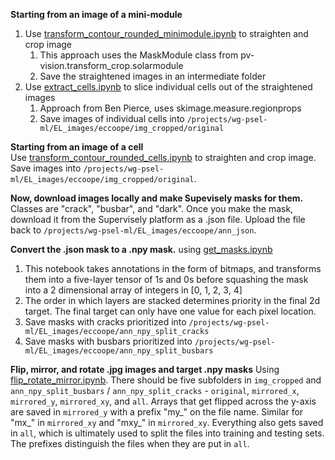 **Starting from an image of a mini-module**
1. Use [transform_contour_rounded_minimodule.ipynb](https://github.com/sandialabs/pvcracks/blob/main/retrain/formatting/transform_contour_rounded_minimodule.ipynb) to straighten and crop image
    1. This approach uses the MaskModule class from pv-vision.transform_crop.solarmodule
    2. Save the straightened images in an intermediate folder
2. Use [extract_cells.ipynb](https://github.com/sandialabs/pvcracks/blob/main/retrain/formatting/extract_cells.ipynb) to slice individual cells out of the straightened images
    1. Approach from Ben Pierce, uses skimage.measure.regionprops
    2. Save images of individual cells into ```/projects/wg-psel-ml/EL_images/eccoope/img_cropped/original```

**Starting from an image of a cell** \
Use [transform_contour_rounded_cells.ipynb](https://github.com/sandialabs/pvcracks/blob/main/retrain/formatting/transform_contour_rounded_cells.ipynb) to straighten and crop image. Save images into ```/projects/wg-psel-ml/EL_images/eccoope/img_cropped/original```.

**Now, download images locally and make Supevisely masks for them.** Classes are "crack", "busbar", and "dark". Once you make the mask, download it from the Supervisely platform as a .json file. Upload the file back to ```/projects/wg-psel-ml/EL_images/eccoope/ann_json```.

**Convert the .json mask to a .npy mask.** using [get_masks.ipynb](https://github.com/sandialabs/pvcracks/blob/main/retrain/formatting/get_masks.ipynb)
1. This notebook takes annotations in the form of bitmaps, and transforms them into a five-layer tensor of 1s and 0s before squashing the mask into a 2 dimensional array of integers in [0, 1, 2, 3, 4]
2. The order in which layers are stacked determines priority in the final 2d target. The final target can only have one value for each pixel location.
3. Save masks with cracks prioritized into ```/projects/wg-psel-ml/EL_images/eccoope/ann_npy_split_cracks```
4. Save masks with busbars prioritized into ```/projects/wg-psel-ml/EL_images/eccoope/ann_npy_split_busbars```

**Flip, mirror, and rotate .jpg images and target .npy masks**
Using [flip_rotate_mirror.ipynb](https://github.com/sandialabs/pvcracks/blob/main/retrain/formatting/flip_rotate_mirror.ipynb). There should be five subfolders in ```img_cropped``` and ```ann_npy_split_busbars``` / ```ann_npy_split_cracks``` - ```original```, ```mirrored_x```, ```mirrored_y```, ```mirrored_xy```, and ```all```. Arrays that get flipped across the y-axis are saved in ```mirrored_y``` with a prefix "my_" on the file name. Similar for "mx_" in ```mirrored_xy``` and "mxy_" in ```mirrored_xy```. Everything also gets saved in ```all```, which is ultimately used to split the files into training and testing sets. The prefixes distinguish the files when they are put in ```all```.
